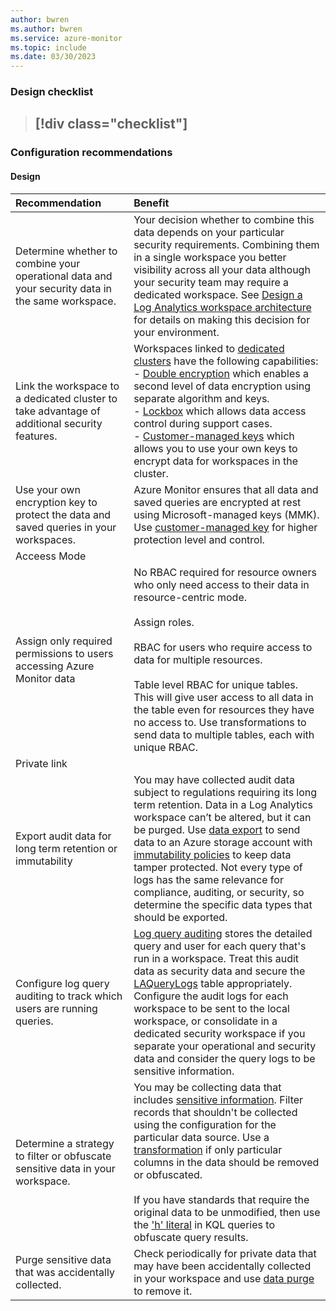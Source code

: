 ```yaml
---
author: bwren
ms.author: bwren
ms.service: azure-monitor
ms.topic: include
ms.date: 03/30/2023
---
```


### Design checklist

> [!div class="checklist"]
> - 

### Configuration recommendations

#### Design

| Recommendation | Benefit |
|:---|:---|
| Determine whether to combine your operational data and your security data in the same workspace. | Your decision whether to combine this data depends on your particular security requirements. Combining them in a single workspace you better visibility across all your data although your security team may require a dedicated workspace. See [Design a Log Analytics workspace architecture](../logs/workspace-design.md) for details on making this decision for your environment. |
| Link the workspace to a dedicated cluster to take advantage of additional security features. | Workspaces linked to [dedicated clusters](../logs/logs-dedicated-clusters.md) have the following capabilities:<br>- [Double encryption](../../storage/common/storage-service-encryption.md#doubly-encrypt-data-with-infrastructure-encryption) which enables a second level of data encryption using separate algorithm and keys.<br>- [Lockbox](../logs/customer-managed-keys.md#customer-lockbox-preview) which allows data access control during support cases.<br>- [Customer-managed keys](../logs/customer-managed-keys.md) which allows you to use your own keys to encrypt data for workspaces in the cluster. |
| Use your own encryption key to protect the data and saved queries in your workspaces. | Azure Monitor ensures that all data and saved queries are encrypted at rest using Microsoft-managed keys (MMK). Use [customer-managed key](../logs/customer-managed-keys.md) for higher protection level and control.  |
| Acceess Mode | |
| Assign only required permissions to users accessing Azure Monitor data | No RBAC required for resource owners who only need access to their data in resource-centric mode.<br><br>Assign roles.<br><br>RBAC for users who require access to data for multiple resources.<br><br>Table level RBAC for unique tables. This will give user access to all data in the table even for resources they have no access to. Use transformations to send data to multiple tables, each with unique RBAC. |
| Private link | |
| Export audit data for long term retention or immutability | You may have collected audit data subject to regulations requiring its long term retention. Data in a Log Analytics workspace can’t be altered, but it can be purged. Use [data export](../logs/logs-data-export.md) to send data to an Azure storage account with [immutability policies](../../storage/blobs/immutable-policy-configure-version-scope.md) to keep data tamper protected. Not every type of logs has the same relevance for compliance, auditing, or security, so determine the specific data types that should be exported. 
| Configure log query auditing to track which users are running queries. | [Log query auditing](../logs/query-audit.md) stores the detailed query and user for each query that's run in a workspace. Treat this audit data as security data and secure the [LAQueryLogs](/azure/azure-monitor/reference/tables/laquerylogs) table appropriately. Configure the audit logs for each workspace to be sent to the local workspace, or consolidate in a dedicated security workspace if you separate your operational and security data and consider the query logs to be sensitive information. |
| Determine a strategy to filter or obfuscate sensitive data in your workspace. | You may be collecting data that includes [sensitive information](../logs/personal-data-mgmt.md). Filter records that shouldn't be collected using the configuration for the particular data source. Use a [transformation](../essentials/data-collection-transformations.md) if only particular columns in the data should be removed or obfuscated.<br><br>If you have standards that require the original data to be unmodified, then use the ['h' literal](/azure/data-explorer/kusto/query/scalar-data-types/string#obfuscated-string-literals) in KQL queries to obfuscate query results. |
| Purge sensitive data that was accidentally collected. | Check periodically for private data that may have been accidentally collected in your workspace and use [data purge](../logs/personal-data-mgmt.md#exporting-and-deleting-personal-data) to remove it. |


